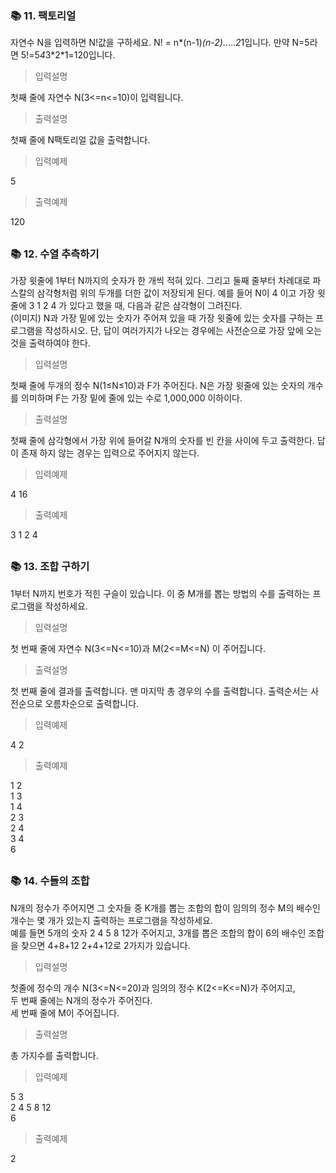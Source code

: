 ### 📚 11. 팩토리얼

자연수 N을 입력하면 N!값을 구하세요. N! = n*(n-1)*(n-2)*.....*2*1입니다. 만약 N=5라면 5!=5*4*3*2\*1=120입니다.

> 입력설명

첫째 줄에 자연수 N(3<=n<=10)이 입력됩니다.

> 출력설명

첫째 줄에 N팩토리얼 값을 출력합니다.

> 입력예제

5

> 출력예제

120

##

### 📚 12. 수열 추측하기

가장 윗줄에 1부터 N까지의 숫자가 한 개씩 적혀 있다. 그리고 둘째 줄부터 차례대로 파스칼의 삼각형처럼 위의 두개를 더한 값이 저장되게 된다. 예를 들어 N이 4 이고 가장 윗 줄에 3 1 2 4 가 있다고 했을 때, 다음과 같은 삼각형이 그려진다.  
(이미지)
N과 가장 밑에 있는 숫자가 주어져 있을 때 가장 윗줄에 있는 숫자를 구하는 프로그램을 작성하시오. 단, 답이 여러가지가 나오는 경우에는 사전순으로 가장 앞에 오는 것을 출력하여야 한다.

> 입력설명

첫째 줄에 두개의 정수 N(1≤N≤10)과 F가 주어진다. N은 가장 윗줄에 있는 숫자의 개수를 의미하며 F는 가장 밑에 줄에 있는 수로 1,000,000 이하이다.

> 출력설명

첫째 줄에 삼각형에서 가장 위에 들어갈 N개의 숫자를 빈 칸을 사이에 두고 출력한다. 답이 존재 하지 않는 경우는 입력으로 주어지지 않는다.

> 입력예제

4 16

> 출력예제

3 1 2 4

##

### 📚 13. 조합 구하기

1부터 N까지 번호가 적힌 구슬이 있습니다.
이 중 M개를 뽑는 방법의 수를 출력하는 프로그램을 작성하세요.

> 입력설명

첫 번째 줄에 자연수 N(3<=N<=10)과 M(2<=M<=N) 이 주어집니다.

> 출력설명

첫 번째 줄에 결과를 출력합니다. 맨 마지막 총 경우의 수를 출력합니다. 출력순서는 사전순으로 오름차순으로 출력합니다.

> 입력예제

4 2

> 출력예제

1 2  
1 3  
1 4  
2 3  
2 4  
3 4  
6

##

### 📚 14. 수들의 조합

N개의 정수가 주어지면 그 숫자들 중 K개를 뽑는 조합의 합이 임의의 정수 M의 배수인 개수는 몇 개가 있는지 출력하는 프로그램을 작성하세요.  
예를 들면 5개의 숫자 2 4 5 8 12가 주어지고, 3개를 뽑은 조합의 합이 6의 배수인 조합을 찾으면 4+8+12 2+4+12로 2가지가 있습니다.

> 입력설명

첫줄에 정수의 개수 N(3<=N<=20)과 임의의 정수 K(2<=K<=N)가 주어지고,  
두 번째 줄에는 N개의 정수가 주어진다.  
세 번째 줄에 M이 주어집니다.

> 출력설명

총 가지수를 출력합니다.

> 입력예제

5 3  
2 4 5 8 12  
6

> 출력예제

2

##

